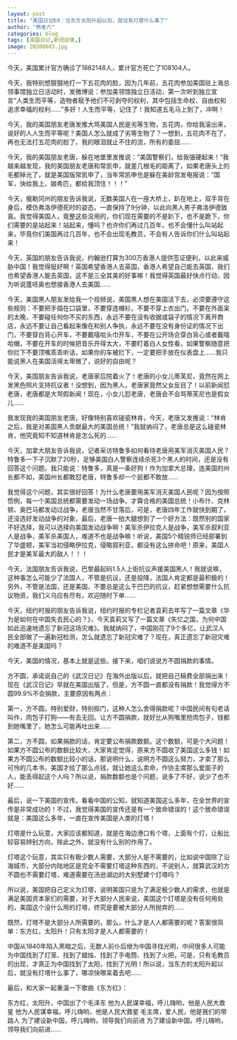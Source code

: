```yaml
---
layout: post
title: "美国日记69：当东方太阳升起以后，就没有灯塔什么事了"
author: "熊老六"
categories: blog
tags: [美国日记,新冠疫情,]
image: 20200603.jpg
---
```

​​​​今天，美国累计官方确诊了1882148人，累计官方死亡了108104人。

今天，我特别想狠狠地打一下五花肉的脸，因为几年前，五花肉参加美国驻上海总领事馆独立日活动时，发微博说：参加美领馆独立日活动，第一次听到独立宣言“人类生而平等，造物者赋予他们不可剥夺的权利，其中包括生命权、自由权和追求幸福的权利……”多好！人生而平等，记住了！我知道五毛马上到了，冲啊！

今天，我的美国朋友老唐发推大骂美国人民是劣等生物，五花肉，你给我滚出来，说好的人人生而平等呢？美国人怎么就成了劣等生物了？一想到，五花肉不在了，再也无法打五花肉的脸了，我的眼泪就止不住的流，所有的委屈……

今天，我的美国朋友老唐，躲在地堡里发推说：“美国警察们，给我强硬起来！”我越来越发现，我的美国朋友老唐和常凯申，就差几根毛的距离了，如果老唐头上的毛都掉光了，就是美国版常凯申了，当年常凯申也是躲在美龄宫发电报说：“国军，快给我上，娘希匹，都给我顶住！！！”

今天，俄勒冈州的朋友告诉我说，无数美国人在一座大桥上，趴在地上，双手背在身后，模仿弗洛伊德死时的姿态，一直保持了9分钟，以此向黑人男子弗洛伊德致哀。我觉得美国人，竟整这些没用的，你们现在需要的不是趴下，也不是跪下，你们需要的是站起来！站起来，懂吗？也许你们再过几百年，也不会懂什么叫站起来，毕竟你们美国再过几百年，也不会出现毛教员，不会有人告诉你们什么叫站起来！

今天，英国的朋友告诉我说，约翰逊打算为300万香港人提供签证便利，以此来威胁中国！我觉得挺好啊！英国希望香港人去英国，香港人希望自己能去英国，我们也希望香港人能去英国，这不是三全其美的好事嘛！我觉得英国最好快点行动，因为听说蓬呸奥也想接香港人去美国……

今天，美国黑人朋友发给我一个视频说，美国黑人想在美国活下去，必须要遵守这些规则：不要把手插在口袋里，不要穿连帽衫，不要不穿上衣出门，不要在外面呆的太晚，不要碰任何你不买的东西，永远不要在没有收据或袋子的情况下离开商店，永远不要让自己看起来像在和别人争执，永远不要在没有身份证的情况下出门，不要穿白背心开车，不要戴嘻哈头巾开车，不要在公开场合穿白背心或者戴嘻哈帽，不要在开车的时候把音乐开得太大，不要盯着白人女性看，如果警察随意把你拦下不要顶嘴乖乖听话，如果你的车被拦下，一定要把手放在仪表盘上……我只能说黑人在美国活得太卑微了，说好的自由呢？

今天，美国朋友告诉我说，老唐家后院着火了！老唐的小女儿蒂芙尼，竟然在网上发黑色照片支持抗议者！没想到，因为黑人，老唐家竟然父女反目了！以前新闻怼老唐，老唐都是大骂假新闻！现在，小女儿怼老唐，老唐会不会骂蒂芙尼也是假女儿……

我发现我的美国朋友老唐，好像特别喜欢碰瓷林肯，今天，老唐又发推说：“林肯之后，我是对美国黑人贡献最大的美国总统！”我就纳闷了，老唐总是这么碰瓷林肯，他究竟知不知道林肯是怎么死的……

今天，加拿大朋友告诉我说，记者采访特鲁多如何看待老唐用美军消灭美国人民？特鲁多一下子沉默了20秒，足够美国白人警察连续杀死3个黑人的时间，还是没有回答这个问题。我只能说：特鲁多，真是一条好狗！作为加拿大总理，连美国的州长都不如，美国州长都敢怼老唐，特鲁多却一个屁都不敢放……

我觉得这个问题，其实很好回答！为什么老唐要用美军消灭美国人民呢？因为按照惯例，每一个美国总统都需要发动一场战争，才算合格的美国总统！小布什、克林顿、奥巴马都发动过战争，老唐当然不甘落后，可是，老唐四年工作就快到期了，还没选好发动战争的对象，最后，老唐一拍大腿想到了一个好方法：既然别的国家不好选择，我可以选择向美国发动战争啊！美军杀伊拉克人是战争，美军杀叙利亚人是战争，美军杀美国人，难道不也是战争嘛！听说，美国5个精锐师已经部署到了华盛顿，美军当初侵略伊拉克，侵略叙利亚，都没有这么拼命吧！原来，美国人民才是美军最大的敌人！！！

今天，法国朋友告诉我说，巴黎最起码1.5人上街抗议声援美国黑人！我就说嘛，这种事怎么可能少了法国人，不管是抗议，还是投降，法国人肯定都是最积极的！另外，不管是法国，还是美国，不要总是这么干巴巴的抗议，赶紧想想需要什么抗议物资，我们义乌应有尽有，欢迎随时下单……

今天，纽约时报的朋友告诉我说，纽约时报的专栏记者袁莉去年写了一篇文章《华为是如何在中国失去民心的？》，今天袁莉又写了一篇文章《失忆之国，为何中国如此迅速地遗忘了新冠这场灾难》。我就纳闷了，中国刚花了9个多亿，让武汉人民全部做了一遍新冠检测，怎么就遗忘了新冠灾难了？现在，真正遗忘了新冠灾难的难道不是美国吗？

今天，美国的情况，基本上就是这些。接下来，咱们说说方不圆捐款的事情。

方不圆，承诺说自己的《武汉日记》在海外出版以后，就把自己稿费全部捐出来！现在《武汉日记》早就在美国出版了，但是，方不圆一直都没有捐款！我觉得方不圆99.9%不会捐款，主要原因有两点：

第一，方不圆，特别爱财，特别抠门，这种人怎么舍得捐款呢？中国民间有句老话叫作，肉包子打狗——有去无回。让方不圆捐款，就好比从狗嘴里抢肉包子，钱都到她嘴里了，她怎么可能再吐出来……

第二，方不圆，如果捐款的话，肯定要公布捐款数额。这个数额，可是个大问题！如果方不圆公布的数额比较大，大家肯定觉得，原来方不圆收了美国这么多钱！如果方不圆公布的数额比较小的话，那说明什么，说明方不圆这么努力，才卖了那么可怜的几本书，美国才给了那么点钱，就让她这么卖命，作协主席那么爱面子的人，能丢得起这个人吗？所以说，捐款数额也是个问题，说多了不好，说少了也不好……

最后，说一下美国的宣传。看看中国的公知，就知道美国这么多年，在全世界的宣传是非常成功的！不过，我觉得美国的宣传还是有一个致命错误的！这个致命错误就是：美国这么多年，一直在宣传美国是人类的灯塔！

灯塔是什么玩意，大家应该都知道，就是在海边港口有个塔，上面有个灯，让船比较容易辨别方向，除此之外，就没有什么别的作用了。

灯塔这个玩意，其实只有极少数人需要，大部分人是不需要的，比如说中国除了沿海城市，大部分内陆地区是完全不需要灯塔这种东西的，不说别人，就算武汉的方不圆也不需要灯塔，难道需要在汤逊湖边的大别墅建个灯塔吗？

所以说，美国把自己定义为灯塔，说明美国只是为了满足极少数人的需求，也就是满足美国资本家们的需要，对于大部分人民来说，美国这个灯塔是没有任何用处的，美国这个没什么用的灯塔，终究是要被大部分人所抛弃的……

既然，灯塔不是大部分人所需要的，那么，什么才是人人都需要的呢？答案很简单：东方红，太阳升！只有太阳才是人人都需要的！

中国从1840年陷入黑暗之后，无数人前仆后继为中国寻找光明，中间很多人可能为中国找到了灯笼、找到了蜡烛、找到了手电筒、找到了火把，可是，只有毛教员的出现，才真正为中国找到了太阳，找到了光明！所以说，当东方的太阳升起以后，就没有灯塔什么事了，哪凉快哪呆着去吧……

最后，和大家一起重温一下歌曲《东方红》：

东方红，太阳升，中国出了个毛泽东
他为人民谋幸福，呼儿嗨哟，他是人民大救星
他为人民谋幸福，呼儿嗨哟，他是人民大救星
毛主席，爱人民，他是我们的带路人
为了建设新中国，呼儿嗨哟，领导我们向前进
为了建设新中国，呼儿嗨哟，领导我们向前进……​​​​